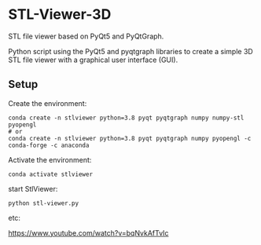 # STL-Viewer-3D
 
STL file viewer based on PyQt5 and PyQtGraph.

Python script using the PyQt5 and pyqtgraph libraries to create a simple 3D STL file viewer with a graphical user interface (GUI).



## Setup

Create the environment:

    conda create -n stlviewer python=3.8 pyqt pyqtgraph numpy numpy-stl pyopengl
    # or
    conda create -n stlviewer python=3.8 pyqt pyqtgraph numpy pyopengl -c conda-forge -c anaconda


Activate the environment:

    conda activate stlviewer

start StlViewer:

    python stl-viewer.py



etc:

https://www.youtube.com/watch?v=bqNvkAfTvIc
